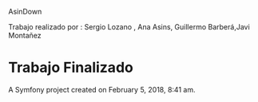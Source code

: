 AsinDown

Trabajo realizado por : Sergio Lozano , Ana Asins, Guillermo Barberá,Javi Montañez

Trabajo Finalizado
========

A Symfony project created on February 5, 2018, 8:41 am.
